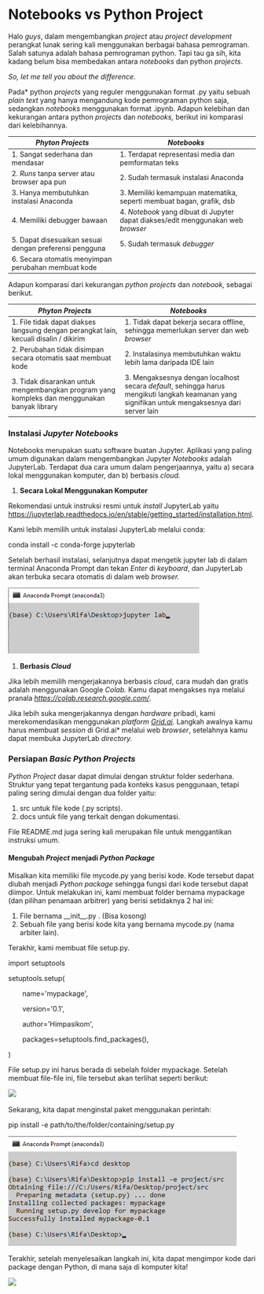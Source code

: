 ﻿# **Notebooks vs Python Project**
Halo *guys*, dalam mengembangkan *project* atau *project development* perangkat lunak sering kali menggunakan berbagai bahasa pemrograman. Salah satunya adalah bahasa pemrograman python. Tapi tau ga sih, kita kadang belum bisa membedakan antara *notebooks* dan python *projects*. 

*So, let me tell you about the difference.*

Pada* python *projects* yang reguler menggunakan format .py yaitu sebuah *plain text* yang hanya mengandung kode pemrograman python saja, sedangkan *notebooks* menggunakan format .ipynb. Adapun kelebihan dan kekurangan antara python *projects* dan *notebooks,* berikut ini komparasi dari kelebihannya.


| *Phyton Projects*                                      | *Notebooks*                                                                       |
|--------------------------------------------------------|-----------------------------------------------------------------------------------|
| 1. Sangat sederhana dan mendasar                       | 1. Terdapat representasi media dan pemformatan teks                               |
| 2. *Runs* tanpa server atau browser apa pun            | 2. Sudah termasuk instalasi Anaconda                                              |
| 3. Hanya membutuhkan instalasi Anaconda                | 3. Memiliki kemampuan matematika, seperti membuat bagan, grafik, dsb              |
| 4. Memiliki debugger bawaan                            | 4. *Notebook* yang dibuat di Jupyter dapat diakses/edit menggunakan web *browser* |
| 5. Dapat disesuaikan sesuai dengan preferensi pengguna | 5. Sudah termasuk *debugger*                                                      |
| 6. Secara otomatis menyimpan perubahan membuat kode    |                                                                                   |



Adapun komparasi dari kekurangan *python projects* dan *notebook,* sebagai berikut.


| *Phyton Projects*                                                                            | *Notebooks*                                                                                                                                      |
|----------------------------------------------------------------------------------------------|--------------------------------------------------------------------------------------------------------------------------------------------------|
| 1. File tidak dapat diakses langsung dengan perangkat lain, kecuali disalin / dikirim        | 1. Tidak dapat bekerja secara offline, sehingga memerlukan server dan web *browser*                                                              |
| 2. Perubahan tidak disimpan secara otomatis saat membuat kode                                | 2. Instalasinya membutuhkan waktu lebih lama daripada IDE lain                                                                                   |
| 3. Tidak disarankan untuk mengembangkan program yang kompleks dan menggunakan banyak library | 3. Mengaksesnya dengan localhost secara *default*, sehingga harus mengikuti langkah keamanan yang signifikan untuk mengaksesnya dari server lain |

### **Instalasi *Jupyter Notebooks***
Notebooks merupakan suatu software buatan Jupyter. Aplikasi yang paling umum digunakan dalam mengembangkan Jupyter *Notebooks* adalah JupyterLab. Terdapat dua cara umum dalam pengerjaannya, yaitu a) secara lokal menggunakan komputer, dan b) berbasis *cloud.*

1) **Secara Lokal Menggunakan Komputer**

Rekomendasi untuk instruksi resmi untuk *install* JupyterLab yaitu <https://jupyterlab.readthedocs.io/en/stable/getting_started/installation.html>.

Kami lebih memilih untuk instalasi JupyterLab melalui conda:

conda install -c conda-forge jupyterlab

Setelah berhasil instalasi, selanjutnya dapat mengetik jupyter lab di dalam terminal Anaconda Prompt dan tekan *Enter* di *keyboard*, dan JupyterLab akan terbuka secara otomatis di dalam web *browser.*

![](1.png)

1) **Berbasis *Cloud***

Jika lebih memilih mengerjakannya berbasis *cloud*, cara mudah dan gratis adalah menggunakan Google *Colab.* Kamu dapat mengakses nya melalui pranala *<https://colab.research.google.com/>*. 

Jika lebih suka mengerjakannya dengan *hardware* pribadi, kami merekomendasikan menggunakan *platform [Grid.ai](https://www.grid.ai/)*. Langkah awalnya kamu harus membuat *session* di Grid.ai*  melalui web *browser*, setelahnya kamu dapat membuka JupyterLab *directory.*

### **Persiapan *Basic Python* *Projects***
*Python Project* dasar dapat dimulai dengan struktur folder sederhana. Struktur yang tepat tergantung pada konteks kasus penggunaan, tetapi paling sering dimulai dengan dua folder yaitu:

1. src untuk file kode (.py scripts).
1. docs  untuk file yang terkait dengan dokumentasi.

File README.md juga sering kali merupakan file untuk menggantikan instruksi umum.
#### **Mengubah *Project* menjadi *Python Package***
Misalkan kita memiliki file mycode.py yang berisi kode. Kode tersebut dapat diubah menjadi *Python package* sehingga fungsi dari kode tersebut dapat diimpor. Untuk melakukan ini, kami membuat folder bernama mypackage (dan pilihan penamaan arbitrer) yang berisi setidaknya 2 hal ini:

1. File bernama  \_\_init\_\_.py . (Bisa kosong)
1. Sebuah file yang berisi kode kita yang bernama  mycode.py (nama arbiter lain).

Terakhir, kami membuat file  setup.py.

import setuptools

setuptools.setup(

`    `name='mypackage',

`    `version='0.1',

`    `author='Himpasikom',

`    `packages=setuptools.find\_packages(),

)

File setup.py ini harus berada di sebelah folder mypackage. Setelah membuat file-file ini, file tersebut akan terlihat seperti berikut:

![](2.png)

Sekarang, kita dapat menginstal paket menggunakan perintah:

pip install -e path/to/the/folder/containing/setup.py

![](3.png)

Terakhir, setelah menyelesaikan langkah ini, kita dapat mengimpor kode dari package dengan Python, di mana saja di komputer kita!

![](4.png)

